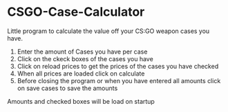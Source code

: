 # CSGO-Case-Calculator
Little program to calculate the value off your CS:GO weapon cases you have.

1. Enter the amount of Cases you have per case
2. Click on the ckeck boxes of the cases you have
3. Click on reload prices to get the prices of the cases you have checked
4. When all prices are loaded click on calculate
5. Before closing the program or when you have entered all amounts click on save cases to save the amounts

Amounts and checked boxes will be load on startup
